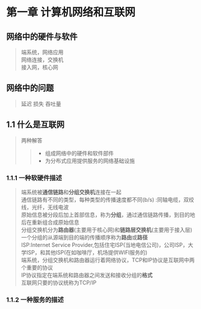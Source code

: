 # 第一章 计算机网络和互联网     
## 网络中的硬件与软件    
> 端系统，网络应用   
> 网络连接，交换机     
> 接入网，核心网    

## 网络中的问题  
> 延迟 损失 吞吐量   

## 1.1 什么是互联网   
> 两种解答   
> > - 组成网络中的硬件和软件部件    
> > - 为分布式应用提供服务的网络基础设施      

### 1.1.1 一种软硬件描述    
> 端系统被**通信链路**和**分组交换机**连接在一起    
> 通信链路有不同的类型，每种类型的传播速度都不同(b/s) :同轴电缆，双绞线，光纤，无线电波     
> 原始信息被分段后加上首部信息，称为**分组**，通过通信链路传播，到目的地后在重新组合成原始信息    
> 分组交换机分为**路由器**(主要用于核心网)和**链路层交换机**(主要用于接入层)      
> 一个分组的从源端到目的端的传播顺序称为**路由**或**路径**        
> ISP:Internet Service Provider,包括住宅ISP(当地电信公司)，公司ISP，大学ISP，和其他ISP(在如咖啡厅，机场提供WIFI服务的)     
> 端系统，分组交换机和路由器运行着网络协议，TCP和IP协议是互联网中两个重要的协议   
> IP协议指定在端系统和路由器之间发送和接收分组的**格式**        
> 互联网只要的协议统称为TCP/IP     

### 1.1.2 一种服务的描述   
>        


